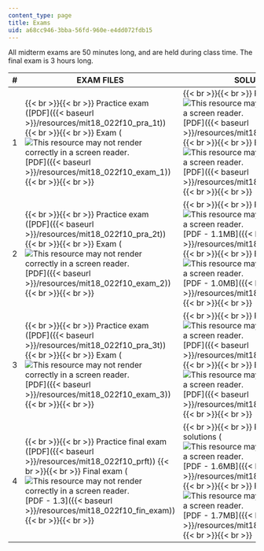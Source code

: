 ```yaml
---
content_type: page
title: Exams
uid: a68cc946-3bba-56fd-960e-e4dd072fdb15
---
```


All midterm exams are 50 minutes long, and are held during class time. The final exam is 3 hours long.

| # | EXAM FILES | SOLUTION FILES |
| --- | --- | --- |
| 1 |  {{< br >}}{{< br >}} Practice exam ([PDF]({{< baseurl >}}/resources/mit18_022f10_pra_1t)) {{< br >}}{{< br >}} Exam (![This resource may not render correctly in a screen reader.](/images/inacessible.gif)[PDF]({{< baseurl >}}/resources/mit18_022f10_exam_1)) {{< br >}}{{< br >}}  |  {{< br >}}{{< br >}} Practice exam solution (![This resource may not render correctly in a screen reader.](/images/inacessible.gif)[PDF]({{< baseurl >}}/resources/mit18_022f10_pra_1_model)) {{< br >}}{{< br >}} Exam solution (![This resource may not render correctly in a screen reader.](/images/inacessible.gif)[PDF]({{< baseurl >}}/resources/mit18_022f10_mid_1_model)) {{< br >}}{{< br >}}  |
| 2 |  {{< br >}}{{< br >}} Practice exam ([PDF]({{< baseurl >}}/resources/mit18_022f10_pra_2t)) {{< br >}}{{< br >}} Exam (![This resource may not render correctly in a screen reader.](/images/inacessible.gif)[PDF]({{< baseurl >}}/resources/mit18_022f10_exam_2)) {{< br >}}{{< br >}}  |  {{< br >}}{{< br >}} Practice exam solution (![This resource may not render correctly in a screen reader.](/images/inacessible.gif)[PDF - 1.1MB]({{< baseurl >}}/resources/mit18_022f10_pra_2_model)) {{< br >}}{{< br >}} Exam solution (![This resource may not render correctly in a screen reader.](/images/inacessible.gif)[PDF - 1.0MB]({{< baseurl >}}/resources/mit18_022f10_mid_2_model)) {{< br >}}{{< br >}}  |
| 3 |  {{< br >}}{{< br >}} Practice exam ([PDF]({{< baseurl >}}/resources/mit18_022f10_pra_3t)) {{< br >}}{{< br >}} Exam (![This resource may not render correctly in a screen reader.](/images/inacessible.gif)[PDF]({{< baseurl >}}/resources/mit18_022f10_exam_3)) {{< br >}}{{< br >}}  |  {{< br >}}{{< br >}} Practice exam solution (![This resource may not render correctly in a screen reader.](/images/inacessible.gif)[PDF]({{< baseurl >}}/resources/mit18_022f10_pra_3_model)) {{< br >}}{{< br >}} Exam solution (![This resource may not render correctly in a screen reader.](/images/inacessible.gif)[PDF]({{< baseurl >}}/resources/mit18_022f10_mid_3_model)) {{< br >}}{{< br >}}  |
| 4 |  {{< br >}}{{< br >}} Practice final exam ([PDF]({{< baseurl >}}/resources/mit18_022f10_prft)) {{< br >}}{{< br >}} Final exam (![This resource may not render correctly in a screen reader.](/images/inacessible.gif)[PDF - 1.3]({{< baseurl >}}/resources/mit18_022f10_fin_exam)) {{< br >}}{{< br >}}  |  {{< br >}}{{< br >}} Practice final exam solutions (![This resource may not render correctly in a screen reader.](/images/inacessible.gif)[PDF - 1.6MB]({{< baseurl >}}/resources/mit18_022f10_prf_model)) {{< br >}}{{< br >}} Final exam solutions (![This resource may not render correctly in a screen reader.](/images/inacessible.gif)[PDF - 1.7MB]({{< baseurl >}}/resources/mit18_022f10_fin_model)) {{< br >}}{{< br >}}